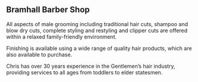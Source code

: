 ## Bramhall Barber Shop

All aspects of male grooming including traditional hair cuts, shampoo and blow dry cuts, complete styling and restyling and clipper cuts are offered within a relaxed family-friendly environment.

Finishing is available using a wide range of quality hair products, which are also available to purchase.

Chris has over 30 years experience in the Gentlemen’s hair industry, providing services to all ages from toddlers to elder statesmen.
